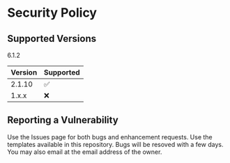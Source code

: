 # Security Policy

## Supported Versions

6.1.2 

| Version | Supported          |
| ------- | ------------------ |
| 2.1.10  | :white_check_mark: |
| 1.x.x   | :x:                |

## Reporting a Vulnerability
Use the Issues page for both bugs and enhancement requests.
Use the templates available in this repository.
Bugs will be resoved with a few days. You may also email at the
email address of the owner.
